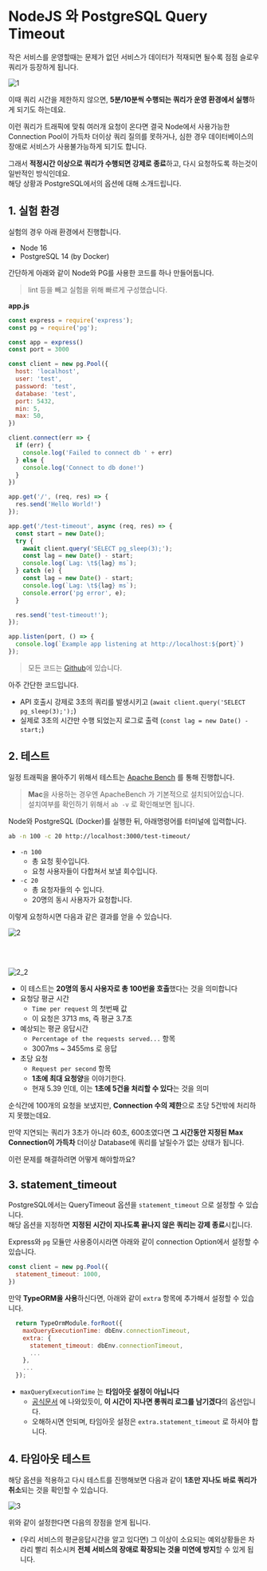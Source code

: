 # NodeJS 와 PostgreSQL Query Timeout

작은 서비스를 운영할때는 문제가 없던 서비스가 데이터가 적재되면 될수록 점점 슬로우 쿼리가 등장하게 됩니다.  

![1](./images/1.png)

이때 쿼리 시간을 제한하지 않으면, **5분/10분씩 수행되는 쿼리가 운영 환경에서 실행**하게 되기도 하는데요.  
  
이런 쿼리가 트래픽에 맞춰 여러개 요청이 온다면 결국 Node에서 사용가능한 Connection Pool이 가득차 더이상 쿼리 질의를 못하거나, 심한 경우 데이터베이스의 장애로 서비스가 사용불가능하게 되기도 합니다.  
  
그래서 **적정시간 이상으로 쿼리가 수행되면 강제로 종료**하고, 다시 요청하도록 하는것이 일반적인 방식인데요.  
해당 상황과 PostgreSQL에서의 옵션에 대해 소개드립니다.

## 1. 실험 환경

실험의 경우 아래 환경에서 진행합니다.

* Node 16
* PostgreSQL 14 (by Docker)

간단하게 아래와 같이 Node와 PG를 사용한 코드를 하나 만들어둡니다.

> lint 등을 빼고 실험을 위해 빠르게 구성했습니다.

**app.js**

```javascript
const express = require('express');
const pg = require('pg');

const app = express()
const port = 3000

const client = new pg.Pool({
  host: 'localhost',
  user: 'test',
  password: 'test',
  database: 'test',
  port: 5432,
  min: 5,
  max: 50,
})

client.connect(err => {
  if (err) {
    console.log('Failed to connect db ' + err)
  } else {
    console.log('Connect to db done!')
  }
})

app.get('/', (req, res) => {
  res.send('Hello World!')
});

app.get('/test-timeout', async (req, res) => {
  const start = new Date();
  try {
    await client.query('SELECT pg_sleep(3);');
    const lag = new Date() - start;
    console.log(`Lag: \t${lag} ms`);
  } catch (e) {
    const lag = new Date() - start;
    console.log(`Lag: \t${lag} ms`);
    console.error('pg error', e);
  }

  res.send('test-timeout!');
});

app.listen(port, () => {
  console.log(`Example app listening at http://localhost:${port}`)
});
```

> 모든 코드는 [Github](https://github.com/jojoldu/node-performance-in-action)에 있습니다.

아주 간단한 코드입니다.

* API 호출시 강제로 3초의 쿼리를 발생시키고 (`await client.query('SELECT pg_sleep(3);');`)
* 실제로 3초의 시간만 수행 되었는지 로그로 출력 (`const lag = new Date() - start;`)

## 2. 테스트

일정 트래픽을 몰아주기 위해서 테스트는 [Apache Bench](https://httpd.apache.org/docs/2.4/ko/programs/ab.html) 를 통해 진행합니다.

> **Mac**을 사용하는 경우엔 ApacheBench 가 기본적으로 설치되어있습니다.  
> 설치여부를 확인하기 위해서 `ab -v` 로 확인해보면 됩니다.

Node와 PostgreSQL (Docker)를 실행한 뒤, 아래명령어를 터미널에 입력합니다.

```bash
ab -n 100 -c 20 http://localhost:3000/test-timeout/
```

* `-n 100`
  * 총 요청 횟수입니다.
  * 요청 사용자들이 다합쳐서 보낼 회수입니다.
* `-c 20`
  * 총 요청자들의 수 입니다.
  * 20명의 동시 사용자가 요청합니다.

이렇게 요청하시면 다음과 같은 결과를 얻을 수 있습니다.

![2](./images/2.png)

<br/><br/>

![2_2](./images/2_2.png)

* 이 테스트는 **20명의 동시 사용자로 총 100번을 호출**했다는 것을 의미합니다
* 요청당 평균 시간
  * `Time per request` 의 첫번째 값
  * 이 요청은 3713 ms, 즉 평균 3.7초 
* 예상되는 평균 응답시간
  * `Percentage of the requests served...` 항목
  * 3007ms ~ 3455ms 로 응답
* 초당 요청
  * `Request per second` 항목
  * **1초에 최대 요청양**을 이야기한다.
  * 현재 5.39 인데, 이는 **1초에 5건을 처리할 수 있다**는 것을 의미

순식간에 100개의 요청을 보냈지만, **Connection 수의 제한**으로 초당 5건밖에 처리하지 못했는데요.  
  
만약 지연되는 쿼리가 3초가 아니라 60초, 600초였다면 **그 시간동안 지정된 Max Connection이 가득차** 더이상 Database에 쿼리를 날릴수가 없는 상태가 됩니다.   
  
이런 문제를 해결하려면 어떻게 해야할까요?

## 3. statement_timeout

PostgreSQL에서는 QueryTimeout 옵션을 `statement_timeout` 으로 설정할 수 있습니다.  
해당 옵션을 지정하면 **지정된 시간이 지나도록 끝나지 않은 쿼리는 강제 종료**시킵니다.  
  
Express와 `pg` 모듈만 사용중이시라면 아래와 같이 connection Option에서 설정할 수 있습니다.

```javascript
const client = new pg.Pool({
  statement_timeout: 1000,
})
```

만약 **TypeORM을 사용**하신다면, 아래와 같이 `extra` 항목에 추가해서 설정할 수 있습니다.

```javascript
  return TypeOrmModule.forRoot({
    maxQueryExecutionTime: dbEnv.connectionTimeout,
    extra: {
      statement_timeout: dbEnv.connectionTimeout,
      ...
    },
    ...
  });
```

* `maxQueryExecutionTime` 는 **타임아웃 설정이 아닙니다**
  * [공식문서](https://github.com/typeorm/typeorm/blob/master/docs/logging.md#log-long-running-queries) 에 나와있듯이, **이 시간이 지나면 롱쿼리 로그를 남기겠다**의 옵션입니다.
  * 오해하시면 안되며, 타임아웃 설정은 `extra.statement_timeout` 로 하셔야 합니다.

## 4. 타임아웃 테스트

해당 옵션을 적용하고 다시 테스트를 진행해보면 다음과 같이 **1초만 지나도 바로 쿼리가 취소**되는 것을 확인할 수 있습니다.

![3](./images/3.png)


위와 같이 설정한다면 다음의 장점을 얻게 됩니다.

* (우리 서비스의 평균응답시간을 알고 있다면) 그 이상이 소요되는 예외상황들은 차라리 빨리 취소시켜 **전체 서비스의 장애로 확장되는 것을 미연에 방지**할 수 있게 됩니다.

